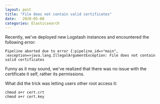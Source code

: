 ```yaml
---
layout: post
title: "File does not contain valid certificates"
date:   2020-05-08
categories: Elasticsearch
---
```


Recently, we've deployed new Logstash instances and encountered the following error:
```shell
Pipeline aborted due to error {:pipeline_id=>"main", :exception=>java.lang.IllegalArgumentException: File does not contain valid certificates
```

Funny as it may sound, we've realized that there was no issue with the certificate it self, rather its permissions.

What did the trick was letting users other root access it:
```shell
chmod o+r cert.crt
chmod o+r cert.key
```
